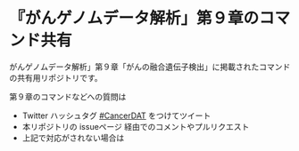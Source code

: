 # 『がんゲノムデータ解析」第９章のコマンド共有
がんゲノムデータ解析」第９章「がんの融合遺伝子検出」に掲載されたコマンドの共有用リポジトリです。

第９章のコマンドなどへの質問は
* Twitter ハッシュタグ  [#CancerDAT](https://twitter.com/hashtag/CancerDAT) をつけてツイート
* 本リポジトリの issueページ 経由でのコメントやプルリクエスト
* 上記で対応がされない場合は[](<mailto:mf3362@cumc.columbia.XXX>)
